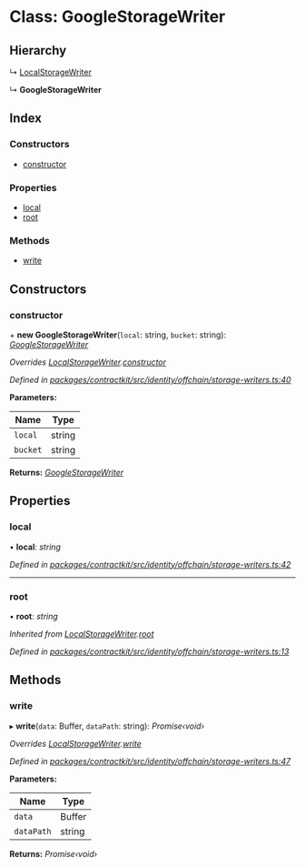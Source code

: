 # Class: GoogleStorageWriter

## Hierarchy

  ↳ [LocalStorageWriter](_contractkit_src_identity_offchain_storage_writers_.localstoragewriter.md)

  ↳ **GoogleStorageWriter**

## Index

### Constructors

* [constructor](_contractkit_src_identity_offchain_storage_writers_.googlestoragewriter.md#constructor)

### Properties

* [local](_contractkit_src_identity_offchain_storage_writers_.googlestoragewriter.md#local)
* [root](_contractkit_src_identity_offchain_storage_writers_.googlestoragewriter.md#root)

### Methods

* [write](_contractkit_src_identity_offchain_storage_writers_.googlestoragewriter.md#write)

## Constructors

###  constructor

\+ **new GoogleStorageWriter**(`local`: string, `bucket`: string): *[GoogleStorageWriter](_contractkit_src_identity_offchain_storage_writers_.googlestoragewriter.md)*

*Overrides [LocalStorageWriter](_contractkit_src_identity_offchain_storage_writers_.localstoragewriter.md).[constructor](_contractkit_src_identity_offchain_storage_writers_.localstoragewriter.md#constructor)*

*Defined in [packages/contractkit/src/identity/offchain/storage-writers.ts:40](https://github.com/celo-org/celo-monorepo/blob/master/packages/contractkit/src/identity/offchain/storage-writers.ts#L40)*

**Parameters:**

Name | Type |
------ | ------ |
`local` | string |
`bucket` | string |

**Returns:** *[GoogleStorageWriter](_contractkit_src_identity_offchain_storage_writers_.googlestoragewriter.md)*

## Properties

###  local

• **local**: *string*

*Defined in [packages/contractkit/src/identity/offchain/storage-writers.ts:42](https://github.com/celo-org/celo-monorepo/blob/master/packages/contractkit/src/identity/offchain/storage-writers.ts#L42)*

___

###  root

• **root**: *string*

*Inherited from [LocalStorageWriter](_contractkit_src_identity_offchain_storage_writers_.localstoragewriter.md).[root](_contractkit_src_identity_offchain_storage_writers_.localstoragewriter.md#root)*

*Defined in [packages/contractkit/src/identity/offchain/storage-writers.ts:13](https://github.com/celo-org/celo-monorepo/blob/master/packages/contractkit/src/identity/offchain/storage-writers.ts#L13)*

## Methods

###  write

▸ **write**(`data`: Buffer, `dataPath`: string): *Promise‹void›*

*Overrides [LocalStorageWriter](_contractkit_src_identity_offchain_storage_writers_.localstoragewriter.md).[write](_contractkit_src_identity_offchain_storage_writers_.localstoragewriter.md#write)*

*Defined in [packages/contractkit/src/identity/offchain/storage-writers.ts:47](https://github.com/celo-org/celo-monorepo/blob/master/packages/contractkit/src/identity/offchain/storage-writers.ts#L47)*

**Parameters:**

Name | Type |
------ | ------ |
`data` | Buffer |
`dataPath` | string |

**Returns:** *Promise‹void›*

